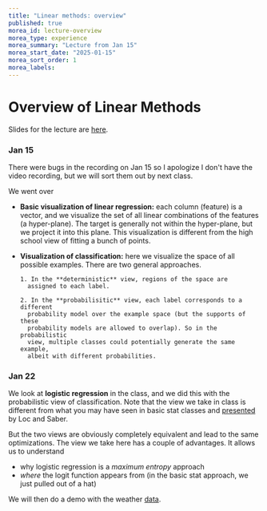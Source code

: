 ```yaml
---
title: "Linear methods: overview"
published: true
morea_id: lecture-overview
morea_type: experience
morea_summary: "Lecture from Jan 15"
morea_start_date: "2025-01-15"
morea_sort_order: 1
morea_labels:
---
```


# Overview of Linear Methods

Slides for the lecture are [here](./logreg.pdf). 

### Jan 15

There were bugs in the recording on Jan 15 so I apologize I don't
have the video recording, but we will sort them out by next class.

We went over

* **Basic visualization of linear regression:** each column (feature) is a
  vector, and we visualize the set of all linear combinations of the
  features (a hyper-plane). The target is generally not within the
  hyper-plane, but we project it into this plane. This visualization
  is different from the high school view of fitting a bunch of points.
  
* **Visualization of classification:** here we visualize the space of
  all possible examples. There are two general approaches.
  
	  1. In the **deterministic** view, regions of the space are
        assigned to each label.

	  2. In the **probabilisitic** view, each label corresponds to a different 
	    probability model over the example space (but the supports of these 
		probability models are allowed to overlap). So in the probabilistic 
		view, multiple classes could potentially generate the same example, 
		albeit with different probabilities.  

### Jan 22

We look at **logistic regression** in the class, and we did this with
the probabilistic view of classification. Note that the view we take
in class is different from what you may have seen in basic stat
classes and
[presented](https://docs.google.com/presentation/d/1PivvNMMgu9gnwzK8dfhZx9MT8UbOo9z1EhTqgYTpUU4/edit?usp=sharing)
by Loc and Saber.

But the two views are obviously completely equivalent and lead to the
same optimizations. The view we take here has a couple of advantages. It allows
us to understand

* why logistic regression is a _maximum entropy_ approach
* _where_ the logit function appears from (in the basic stat approach, we just pulled out of a hat)

We will then do a demo with the weather [data](https://drive.google.com/drive/folders/1TvOiktbpG784mYLSRRjk6LULKVGECH3r?usp=sharing).  
